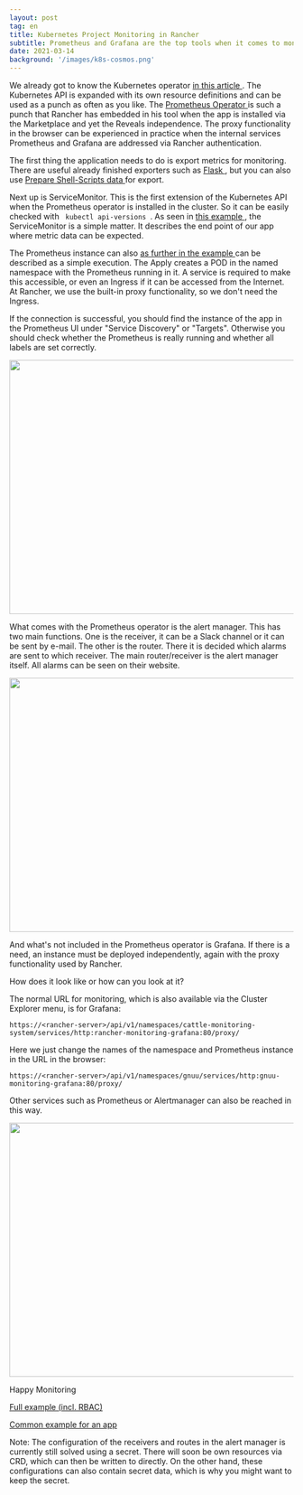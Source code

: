 ```yaml
---
layout: post
tag: en
title: Kubernetes Project Monitoring in Rancher
subtitle: Prometheus and Grafana are the top tools when it comes to monitoring and alarming in a cloud-native environment. But as powerful as the tools are, the configuration effort can also be extensive. In Rancher 2.5, the previously integrated Prometheus Monitoring has been completely revised. With Prometheus Operator there is already a ready-made solution for the cluster owner. The project owner can create his own monitoring instance and manage it according to his needs.
date: 2021-03-14
background: '/images/k8s-cosmos.png'
---
```


We already got to know the Kubernetes operator <a href="https://blog.eumelnet.de/blogs/blog8.php/black-belt-dan-5-kubernetes-operator"> in this article </a>. The Kubernetes API is expanded with its own resource definitions and can be used as a punch as often as you like. The <a href="https://github.com/prometheus-operator"> Prometheus Operator </a> is such a punch that Rancher has embedded in his tool when the app is installed via the Marketplace and yet the Reveals independence. The proxy functionality in the browser can be experienced in practice when the internal services Prometheus and Grafana are addressed via Rancher authentication.

The first thing the application needs to do is export metrics for monitoring. There are useful already finished exporters such as <a href="https://pypi.org/project/prometheus-flask-exporter/"> Flask </a>, but you can also use <a href = "https: //github.com/prometheus-community/node-exporter-textfile-collector-scripts/blob/master/md_info_detail.sh"> Prepare Shell-Scripts data </a> for export.

Next up is ServiceMonitor. This is the first extension of the Kubernetes API when the Prometheus operator is installed in the cluster. So it can be easily checked with <code> kubectl api-versions </code>. As seen in <a href="https://github.com/prometheus-operator/kube-prometheus/blob/main/examples/example-app/servicemonitor-frontend.yaml"> this example </a>, the ServiceMonitor is a simple matter. It describes the end point of our app where metric data can be expected.

The Prometheus instance can also <a href="https://github.com/prometheus-operator/kube-prometheus/blob/main/examples/example-app/prometheus-frontend.yaml"> as further in the example </a> can be described as a simple execution. The Apply creates a POD in the named namespace with the Prometheus running in it. A service is required to make this accessible, or even an Ingress if it can be accessed from the Internet. At Rancher, we use the built-in proxy functionality, so we don't need the Ingress.

If the connection is successful, you should find the instance of the app in the Prometheus UI under "Service Discovery" or "Targets". Otherwise you should check whether the Prometheus is really running and whether all labels are set correctly.

<img src="/blog/images/2021-03-14-1.png" width="900" height="450" />

What comes with the Prometheus operator is the alert manager. This has two main functions. One is the receiver, it can be a Slack channel or it can be sent by e-mail. The other is the router. There it is decided which alarms are sent to which receiver. The main router/receiver is the alert manager itself. All alarms can be seen on their website.

<img src="/blog/images/2021-03-14-2.png" width="900" height="450" />

And what's not included in the Prometheus operator is Grafana. If there is a need, an instance must be deployed independently, again with the proxy functionality used by Rancher.

How does it look like or how can you look at it?

The normal URL for monitoring, which is also available via the Cluster Explorer menu, is for Grafana:

`https://<rancher-server>/api/v1/namespaces/cattle-monitoring-system/services/http:rancher-monitoring-grafana:80/proxy/`

Here we just change the names of the namespace and Prometheus instance in the URL in the browser:

`https://<rancher-server>/api/v1/namespaces/gnuu/services/http:gnuu-monitoring-grafana:80/proxy/`

Other services such as Prometheus or Alertmanager can also be reached in this way.

<img src="/blog/images/2021-03-14-3.png" width="900" height="450" />

Happy Monitoring

[Full example (incl. RBAC)](https://github.com/gnuu-de/k8s/tree/master/monitoring)

[Common example for an app](https://github.com/prometheus-operator/kube-prometheus/tree/main/examples/example-app)

Note: The configuration of the receivers and routes in the alert manager is currently still solved using a secret. There will soon be own resources via CRD, which can then be written to directly. On the other hand, these configurations can also contain secret data, which is why you might want to keep the secret.</rancher></rancher>
